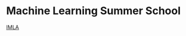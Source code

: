 # Machine Learning Summer School
[IMLA](https://imla.hs-offenburg.de/veranstaltungen/summer-school-machine-learning-2019/)